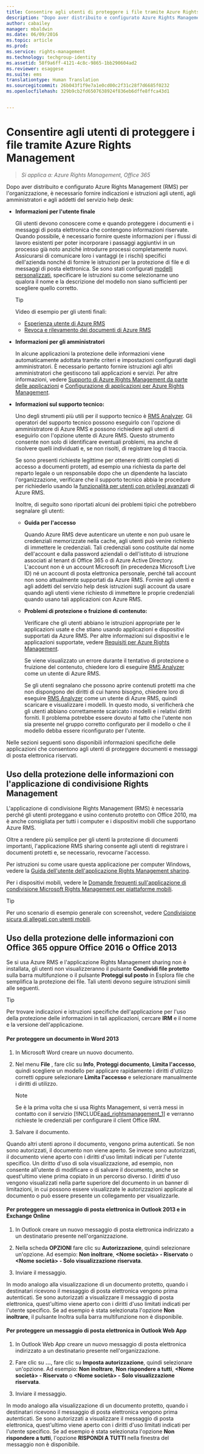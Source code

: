 ```yaml
---
title: Consentire agli utenti di proteggere i file tramite Azure Rights Management | Azure RMS
description: "Dopo aver distribuito e configurato Azure Rights Management (RMS) per l'organizzazione, è necessario fornire indicazioni e istruzioni agli utenti, agli amministratori e agli addetti del servizio help desk."
author: cabailey
manager: mbaldwin
ms.date: 06/09/2016
ms.topic: article
ms.prod: 
ms.service: rights-management
ms.technology: techgroup-identity
ms.assetid: 58f9a6ff-4121-4c8c-9865-1bb290604ad2
ms.reviewer: esaggese
ms.suite: ems
translationtype: Human Translation
ms.sourcegitcommit: 26b043f1f9e7a1e0cd00c2f31c28f7d6685f0232
ms.openlocfilehash: 329b9cb2fd6507638924f836eb6dffe8ffca43d1


---
```


# Consentire agli utenti di proteggere i file tramite Azure Rights Management

>*Si applica a: Azure Rights Management, Office 365*

Dopo aver distribuito e configurato Azure Rights Management (RMS) per l'organizzazione, è necessario fornire indicazioni e istruzioni agli utenti, agli amministratori e agli addetti del servizio help desk:

-   **Informazioni per l'utente finale**

    Gli utenti devono conoscere come e quando proteggere i documenti e i messaggi di posta elettronica che contengono informazioni riservate. Quando possibile, è necessario fornire queste informazioni per i flussi di lavoro esistenti per poter incorporare i passaggi aggiuntivi in un processo già noto anziché introdurre processi completamente nuovi. Assicurarsi di comunicare loro i vantaggi (e i rischi) specifici dell'azienda nonché di fornire le istruzioni per la protezione di file e di messaggi di posta elettronica. Se sono stati configurati [modelli personalizzati](configure-custom-templates.md), specificare le istruzioni su come selezionarne uno qualora il nome e la descrizione del modello non siano sufficienti per scegliere quello corretto.

    > [!TIP]
    > Video di esempio per gli utenti finali:
    >
    > -   [Esperienza utente di Azure RMS](http://channel9.msdn.com/Series/Information-Protection/Azure-RMS-user-experience)
    > -   [Revoca e rilevamento dei documenti di Azure RMS](http://channel9.msdn.com/Series/Information-Protection/Azure-RMS-Document-Tracking-and-Revocation)

-   **Informazioni per gli amministratori**

    In alcune applicazioni la protezione delle informazioni viene automaticamente adottata tramite criteri e impostazioni configurati dagli amministratori. È necessario pertanto fornire istruzioni agli altri amministratori che gestiscono tali applicazioni e servizi. Per altre informazioni, vedere [Supporto di Azure Rights Management da parte delle applicazioni](../understand-explore/applications-support.md) e [Configurazione di applicazioni per Azure Rights Management](configure-applications.md).

-   **Informazioni sul supporto tecnico:**

    Uno degli strumenti più utili per il supporto tecnico è [RMS Analyzer](https://www.microsoft.com/en-us/download/details.aspx?id=46437). Gli operatori del supporto tecnico possono eseguirlo con l'opzione di amministratore di Azure RMS e possono richiedere agli utenti di eseguirlo con l'opzione utente di Azure RMS. Questo strumento consente non solo di identificare eventuali problemi, ma anche di risolvere quelli individuati e, se non risolti, di registrare log di traccia.

    Se sono presenti richieste legittime per ottenere diritti completi di accesso a documenti protetti, ad esempio una richiesta da parte del reparto legale o un responsabile dopo che un dipendente ha lasciato l'organizzazione, verificare che il supporto tecnico abbia le procedure per richiederlo usando la [funzionalità per utenti con privilegi avanzati](configure-super-users.md) di Azure RMS.

    Inoltre, di seguito sono riportati alcuni dei problemi tipici che potrebbero segnalare gli utenti:

    -   **Guida per l'accesso**

        Quando Azure RMS deve autenticare un utente e non può usare le credenziali memorizzate nella cache, agli utenti può venire richiesto di immettere le credenziali. Tali credenziali sono costituite dal nome dell'account e dalla password aziendali o dell'istituto di istruzione associati al tenant di Office 365 o di Azure Active Directory. L'account non è un account Microsoft (in precedenza Microsoft Live ID) né un account di posta elettronica personale, perché tali account non sono attualmente supportati da Azure RMS. Fornire agli utenti e agli addetti del servizio help desk istruzioni sugli account da usare quando agli utenti viene richiesto di immettere le proprie credenziali quando usano tali applicazioni con Azure RMS.

    -   **Problemi di protezione o fruizione di contenuto:**

        Verificare che gli utenti abbiano le istruzioni appropriate per le applicazioni usate e che stiano usando applicazioni e dispositivi supportati da Azure RMS. Per altre informazioni sui dispositivi e le applicazioni supportate, vedere [Requisiti per Azure Rights Management](../get-started/requirements-azure-rms.md).

        Se viene visualizzato un errore durante il tentativo di protezione o fruizione del contenuto, chiedere loro di eseguire [RMS Analyzer](https://www.microsoft.com/en-us/download/details.aspx?id=46437) come un utente di Azure RMS.

        Se gli utenti segnalano che possono aprire contenuti protetti ma che non dispongono dei diritti di cui hanno bisogno, chiedere loro di eseguire [RMS Analyzer](https://www.microsoft.com/en-us/download/details.aspx?id=46437) come un utente di Azure RMS, quindi scaricare e visualizzare i modelli. In questo modo, si verificherà che gli utenti abbiano correttamente scaricato i modelli e i relativi diritti forniti. Il problema potrebbe essere dovuto al fatto che l'utente non sia presente nel gruppo corretto configurato per il modello o che il modello debba essere riconfigurato per l'utente.

Nelle sezioni seguenti sono disponibili informazioni specifiche delle applicazioni che consentono agli utenti di proteggere documenti e messaggi di posta elettronica riservati.

## Uso della protezione delle informazioni con l'applicazione di condivisione Rights Management
L'applicazione di condivisione Rights Management (RMS) è necessaria perché gli utenti proteggano e usino contenuto protetto con Office 2010, ma è anche consigliata per tutti i computer e i dispositivi mobili che supportano Azure RMS.

Oltre a rendere più semplice per gli utenti la protezione di documenti importanti, l'applicazione RMS sharing consente agli utenti di registrare i documenti protetti e, se necessario, revocarne l'accesso.

Per istruzioni su come usare questa applicazione per computer Windows, vedere la [Guida dell'utente dell'applicazione Rights Management sharing](../rms-client/sharing-app-user-guide.md).

Per i dispositivi mobili, vedere le [Domande frequenti sull'applicazione di condivisione Microsoft Rights Management per piattaforme mobili](http://technet.microsoft.com/dn451248).

> [!TIP]
> Per uno scenario di esempio generale con screenshot, vedere [Condivisione sicura di allegati con utenti mobili](../understand-explore/what-admins-users-see.md#users-safely-share-attachments-with-mobile-users).

## Uso della protezione delle informazioni con Office 365 oppure Office 2016 o Office 2013
Se si usa Azure RMS e l'applicazione Rights Management sharing non è installata, gli utenti non visualizzeranno il pulsante **Condividi file protetto** sulla barra multifunzione o il pulsante **Proteggi sul posto** in Esplora file che semplifica la protezione dei file. Tali utenti devono seguire istruzioni simili alle seguenti.

> [!TIP]
> Per trovare indicazioni e istruzioni specifiche dell'applicazione per l'uso della protezione delle informazioni in tali applicazioni, cercare **IRM** e il nome e la versione dell'applicazione.

#### Per proteggere un documento in Word 2013

1.  In Microsoft Word creare un nuovo documento.

2.  Nel menu **File** , fare clic su **Info**, **Proteggi documento**, **Limita l'accesso**, quindi scegliere un modello per applicare rapidamente i diritti d'utilizzo corretti oppure selezionare **Limita l'accesso** e selezionare manualmente i diritti di utilizzo.

    > [!NOTE]
    > Se è la prima volta che si usa Rights Management, si verrà messi in contatto con il servizio [!INCLUDE[aad_rightsmanagement_1](../includes/aad_rightsmanagement_1_md.md)] e verranno richieste le credenziali per configurare il client Office IRM.

3.  Salvare il documento.

Quando altri utenti aprono il documento, vengono prima autenticati. Se non sono autorizzati, il documento non viene aperto. Se invece sono autorizzati, il documento viene aperto con i diritti d'uso limitati indicati per l'utente specifico. Un diritto d'uso di sola visualizzazione, ad esempio, non consente all'utente di modificare o di salvare il documento, anche se quest'ultimo viene prima copiato in un percorso diverso. I diritti d'uso vengono visualizzati nella parte superiore del documento in un banner di limitazioni, in cui possono essere visualizzate le autorizzazioni applicate al documento o può essere presente un collegamento per visualizzarle.

#### Per proteggere un messaggio di posta elettronica in Outlook 2013 e in Exchange Online

1.  In Outlook creare un nuovo messaggio di posta elettronica indirizzato a un destinatario presente nell'organizzazione.

2.  Nella scheda **OPZIONI** fare clic su **Autorizzazione**, quindi selezionare un'opzione. Ad esempio: **Non inoltrare**, **&lt;Nome società&gt; - Riservato** o **&lt;Nome società&gt; - Solo visualizzazione riservata**.

3.  Inviare il messaggio.

In modo analogo alla visualizzazione di un documento protetto, quando i destinatari ricevono il messaggio di posta elettronica vengono prima autenticati. Se sono autorizzati a visualizzare il messaggio di posta elettronica, quest'ultimo viene aperto con i diritti d'uso limitati indicati per l'utente specifico. Se ad esempio è stata selezionata l'opzione **Non inoltrare**, il pulsante Inoltra sulla barra multifunzione non è disponibile.

#### Per proteggere un messaggio di posta elettronica in Outlook Web App

1.  In Outlook Web App creare un nuovo messaggio di posta elettronica indirizzato a un destinatario presente nell'organizzazione.

2.  Fare clic su  **…**, fare clic su **Imposta autorizzazione**, quindi selezionare un'opzione. Ad esempio: **Non inoltrare**, **Non rispondere a tutti**, **&lt;Nome società&gt; - Riservato** o **&lt;Nome società&gt; - Solo visualizzazione riservata**.

3.  Inviare il messaggio.

In modo analogo alla visualizzazione di un documento protetto, quando i destinatari ricevono il messaggio di posta elettronica vengono prima autenticati. Se sono autorizzati a visualizzare il messaggio di posta elettronica, quest'ultimo viene aperto con i diritti d'uso limitati indicati per l'utente specifico. Se ad esempio è stata selezionata l'opzione **Non rispondere a tutti**, l'opzione **RISPONDI A TUTTI** nella finestra del messaggio non è disponibile.





<!--HONumber=Aug16_HO4-->


